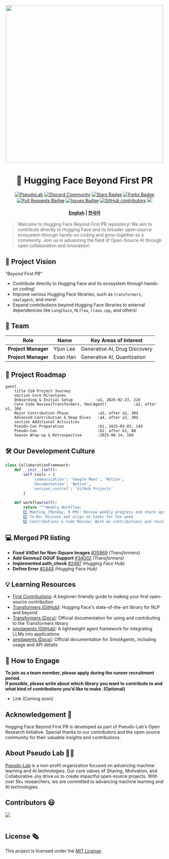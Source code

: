 <div align="center">
<img src="https://github.com/user-attachments/assets/50b10143-49c7-48b3-88f7-433e1aad4fb3" width="500">
</div>

<h1 align="center"> 🤗 Hugging Face Beyond First PR </h1>

<div align="center">
<a href="https://pseudo-lab.com"><img src="https://img.shields.io/badge/PseudoLab-S10-3776AB" alt="PseudoLab"/></a>
<a href="https://discord.gg/EPurkHVtp2"><img src="https://img.shields.io/badge/Discord-BF40BF" alt="Discord Community"/></a>
<a href="https://github.com/Pseudo-Lab/10th-template/stargazers"><img src="https://img.shields.io/github/stars/Pseudo-Lab/Hugging-Face-Beyond-First-PR" alt="Stars Badge"/></a>
<a href="https://github.com/Pseudo-Lab/10th-template/network/members"><img src="https://img.shields.io/github/forks/Pseudo-Lab/Hugging-Face-Beyond-First-PR" alt="Forks Badge"/></a>
<a href="https://github.com/Pseudo-Lab/10th-template/pulls"><img src="https://img.shields.io/github/issues-pr/Pseudo-Lab/Hugging-Face-Beyond-First-PR" alt="Pull Requests Badge"/></a>
<a href="https://github.com/Pseudo-Lab/10th-template/issues"><img src="https://img.shields.io/github/issues/Pseudo-Lab/Hugging-Face-Beyond-First-PR" alt="Issues Badge"/></a>
<a href="https://github.com/Pseudo-Lab/10th-template/graphs/contributors"><img alt="GitHub contributors" src="https://img.shields.io/github/contributors/Pseudo-Lab/Hugging-Face-Beyond-First-PR?color=2b9348"></a>
<a href="https://hits.seeyoufarm.com"><img src="https://hits.seeyoufarm.com/api/count/incr/badge.svg?url=https%3A%2F%2Fgithub.com%2Fpseudo-lab%2FHugging-Face-Beyond-First-PR&count_bg=%2379C83D&title_bg=%23555555&icon=&icon_color=%23E7E7E7&title=hits&edge_flat=false"/></a>
</div>

<!-- sheilds: https://shields.io/ -->
<!-- hits badge: https://hits.seeyoufarm.com/ -->

<h4 align="center">
<p>
<a href="https://github.com/Pseudo-Lab/Hugging-Face-Beyond-First-PR/blob/main/README.md">English</a> |
<a href="https://github.com/Pseudo-Lab/Hugging-Face-Beyond-First-PR/blob/main/README_ko.md">한국어</a>
<p>
</h4>

> Welcome to Hugging Face Beyond First PR repository! We aim to contribute directly to Hugging Face and its broader open-source ecosystem through hands-on coding and grow together as a community. Join us in advancing the field of Open-Source AI through open collaboration and innovation!

## 🌟 Project Vision
_"Beyond First PR"_  
- Contribute directly to Hugging Face and its ecosystem through hands-on coding!
- Improve various Hugging Face libraries, such as `transformers`, `smolagent`, and more!
- Expand contributions beyond Hugging Face libraries to external dependencies like `LangChain`, `MLflow`, `llama.cpp`, and others!


## 🧑 Team

| Role          | Name | Key Areas of Interest                          |
|---------------|------|----------------------------------------|
| **Project Manager** | Yijun Lee | Generative AI, Drug Discovery             |
| **Project Manager** | Evan Han | Generative AI, Quantization                   |


## 🚀 Project Roadmap
```mermaid
gantt
    title S10 Project Journey
    section Core Milestones
    Onboarding & Initial Setup          :a1, 2025-02-23, 22d
    Core Code Review(Transformers, SmolAgent)            :a2, after a1, 30d
    Major Contribution Phase             :a3, after a2, 30d
    Advanced Contribution & Deep Dives   :a4, after a3, 30d
    section Additional Activities
    Pseudo-Con Preparation               :b1, 2025-05-03, 14d
    Pseudo-Con                           :b2, after b1, 8d
    Season Wrap-up & Retrospective       :2025-06-14, 10d
```


## 🛠️ Our Development Culture
```python
class CollaborationFramework:
    def __init__(self):
        self.tools = {
            'communication': 'Google Meet', 'Notion',
            'documentation': 'Notion',
            'version_control': 'GitHub Projects'
        }
    
    def workflow(self):
        return """Weekly Workflow:
        1️⃣ Meeting (Monday, 9 PM): Review weekly progress and share updates
        2️⃣ To-Do: Discuss and align on tasks for the week
        3️⃣ Contributions & Code Review: Work on contributions and review code"""
```



## 💻 Merged PR listing

- **Fixed VitDet for Non-Square Images** [#35969](https://github.com/huggingface/transformers/pull/35969) *(Transformers)*  
- **Add Gemma2 GGUF Support** [#34002](https://github.com/huggingface/transformers/pull/34002) *(Transformers)*  
- **Implemented auth_check** [#2497](https://github.com/huggingface/huggingface_hub/pull/2497) *(Hugging Face Hub)*  
- **Define Error** [#2444](https://github.com/huggingface/huggingface_hub/pull/2444) *(Hugging Face Hub)*  



## 💡 Learning Resources  
- [First Contributions](https://github.com/firstcontributions/first-contributions): A beginner-friendly guide to making your first open-source contribution  
- [Transformers (GitHub)](https://github.com/huggingface/transformers): Hugging Face's state-of-the-art library for NLP and beyond  
- [Transformers (Docs)](https://huggingface.co/docs/transformers/index): Official documentation for using and contributing to the Transformers library  
- [smolagents (GitHub)](https://github.com/huggingface/smolagents): A lightweight agent framework for integrating LLMs into applications  
- [smolagents (Docs)](https://huggingface.co/docs/smolagents/index): Official documentation for SmolAgents, including usage and API details  


## 🌱 How to Engage
**To join as a team member, please apply during the runner recruitment period.**  
**If possible, please write about which library you want to contribute to and what kind of contributions you’d like to make. (Optional)**
- Link (Coming soon)

## Acknowledgement 🙏

Hugging Face Beyond First PR is developed as part of Pseudo-Lab's Open Research Initiative. Special thanks to our contributors and the open source community for their valuable insights and contributions.

## About Pseudo Lab 👋🏼</h2>

[Pseudo-Lab](https://pseudo-lab.com/) is a non-profit organization focused on advancing machine learning and AI technologies. Our core values of Sharing, Motivation, and Collaborative Joy drive us to create impactful open-source projects. With over 5k+ researchers, we are committed to advancing machine learning and AI technologies.

<h2>Contributors 😃</h2>
<a href="https://github.com/Pseudo-Lab/Hugging-Face-Beyond-First-PR/graphs/contributors">
  <img src="https://contrib.rocks/image?repo=Pseudo-Lab/Hugging-Face-Beyond-First-PR" />
</a>
<br><br>

<h2>License 🗞</h2>

This project is licensed under the [MIT License](https://opensource.org/licenses/MIT).
